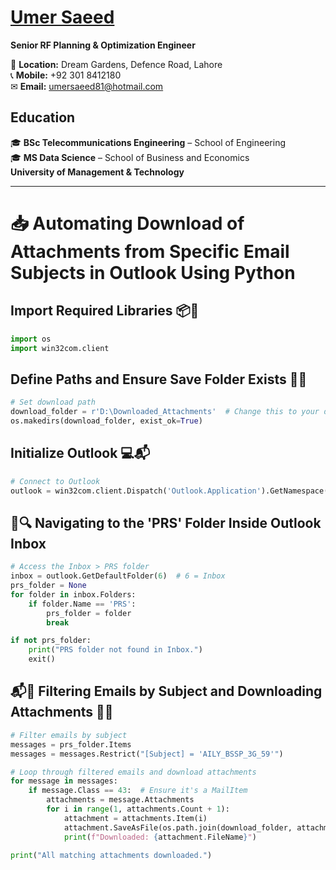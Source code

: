 # [Umer Saeed](https://www.linkedin.com/in/engumersaeed/)  
**Senior RF Planning & Optimization Engineer**  


📍 **Location:** Dream Gardens, Defence Road, Lahore  
📞 **Mobile:** +92 301 8412180  
✉ **Email:** [umersaeed81@hotmail.com](mailto:umersaeed81@hotmail.com)  

## **Education**  
🎓 **BSc Telecommunications Engineering** – School of Engineering  
🎓 **MS Data Science** – School of Business and Economics  
**University of Management & Technology** 

------------------------------------------

# 📥 Automating Download of Attachments from Specific Email Subjects in Outlook Using Python

## Import Required Libraries 📦🐍


```python
import os
import win32com.client
```

## Define Paths and Ensure Save Folder Exists 📁✅


```python
# Set download path
download_folder = r'D:\Downloaded_Attachments'  # Change this to your desired location
os.makedirs(download_folder, exist_ok=True)
```

## Initialize Outlook 💻📬


```python
# Connect to Outlook
outlook = win32com.client.Dispatch('Outlook.Application').GetNamespace('MAPI')
```

## 📂🔍 Navigating to the 'PRS' Folder Inside Outlook Inbox


```python
# Access the Inbox > PRS folder
inbox = outlook.GetDefaultFolder(6)  # 6 = Inbox
prs_folder = None
for folder in inbox.Folders:
    if folder.Name == 'PRS':
        prs_folder = folder
        break

if not prs_folder:
    print("PRS folder not found in Inbox.")
    exit()
```

## 📬🎯 Filtering Emails by Subject and Downloading Attachments 📎💾


```python
# Filter emails by subject
messages = prs_folder.Items
messages = messages.Restrict("[Subject] = 'AILY_BSSP_3G_59'")

# Loop through filtered emails and download attachments
for message in messages:
    if message.Class == 43:  # Ensure it's a MailItem
        attachments = message.Attachments
        for i in range(1, attachments.Count + 1):
            attachment = attachments.Item(i)
            attachment.SaveAsFile(os.path.join(download_folder, attachment.FileName))
            print(f"Downloaded: {attachment.FileName}")

print("All matching attachments downloaded.")
```


